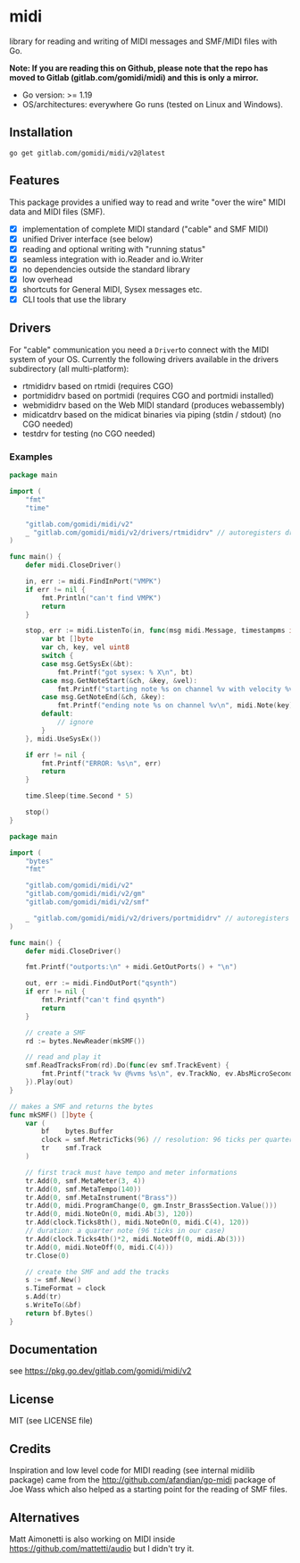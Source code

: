 # midi

library for reading and writing of MIDI messages and SMF/MIDI files with Go.

**Note: If you are reading this on Github, please note that the repo has moved to Gitlab (gitlab.com/gomidi/midi) and this is only a mirror.**

- Go version: >= 1.19
- OS/architectures: everywhere Go runs (tested on Linux and Windows).

## Installation

```
go get gitlab.com/gomidi/midi/v2@latest
```

## Features

This package provides a unified way to read and write "over the wire" MIDI data and MIDI files (SMF).

- [x] implementation of complete MIDI standard ("cable" and SMF MIDI)
- [x] unified Driver interface (see below)
- [x] reading and optional writing with "running status"
- [x] seamless integration with io.Reader and io.Writer
- [x] no dependencies outside the standard library
- [x] low overhead 
- [x] shortcuts for General MIDI, Sysex messages etc.
- [x] CLI tools that use the library

## Drivers

For "cable" communication you need a `Driver`to connect with the MIDI system of your OS.
Currently the following drivers available in the drivers subdirectory (all multi-platform):
- rtmididrv based on rtmidi (requires CGO)
- portmididrv based on portmidi (requires CGO and portmidi installed)
- webmididrv based on the Web MIDI standard (produces webassembly)
- midicatdrv based on the midicat binaries via piping (stdin / stdout) (no CGO needed)
- testdrv for testing (no CGO needed)

### Examples

```go
package main

import (
	"fmt"
	"time"

	"gitlab.com/gomidi/midi/v2"
	_ "gitlab.com/gomidi/midi/v2/drivers/rtmididrv" // autoregisters driver
)

func main() {
	defer midi.CloseDriver()

	in, err := midi.FindInPort("VMPK")
	if err != nil {
		fmt.Println("can't find VMPK")
		return
	}

	stop, err := midi.ListenTo(in, func(msg midi.Message, timestampms int32) {
		var bt []byte
		var ch, key, vel uint8
		switch {
		case msg.GetSysEx(&bt):
			fmt.Printf("got sysex: % X\n", bt)
		case msg.GetNoteStart(&ch, &key, &vel):
			fmt.Printf("starting note %s on channel %v with velocity %v\n", midi.Note(key), ch, vel)
		case msg.GetNoteEnd(&ch, &key):
			fmt.Printf("ending note %s on channel %v\n", midi.Note(key), ch)
		default:
			// ignore
		}
	}, midi.UseSysEx())

	if err != nil {
		fmt.Printf("ERROR: %s\n", err)
		return
	}

	time.Sleep(time.Second * 5)

	stop()
}

```

```go
package main

import (
	"bytes"
	"fmt"

	"gitlab.com/gomidi/midi/v2"
	"gitlab.com/gomidi/midi/v2/gm"
	"gitlab.com/gomidi/midi/v2/smf"

	_ "gitlab.com/gomidi/midi/v2/drivers/portmididrv" // autoregisters driver
)

func main() {
	defer midi.CloseDriver()

	fmt.Printf("outports:\n" + midi.GetOutPorts() + "\n")

	out, err := midi.FindOutPort("qsynth")
	if err != nil {
		fmt.Printf("can't find qsynth")
		return
	}

	// create a SMF
	rd := bytes.NewReader(mkSMF())

	// read and play it
	smf.ReadTracksFrom(rd).Do(func(ev smf.TrackEvent) {
		fmt.Printf("track %v @%vms %s\n", ev.TrackNo, ev.AbsMicroSeconds/1000, ev.Message)
	}).Play(out)
}

// makes a SMF and returns the bytes
func mkSMF() []byte {
	var (
		bf    bytes.Buffer
		clock = smf.MetricTicks(96) // resolution: 96 ticks per quarternote 960 is also common
		tr    smf.Track
	)

	// first track must have tempo and meter informations
	tr.Add(0, smf.MetaMeter(3, 4))
	tr.Add(0, smf.MetaTempo(140))
	tr.Add(0, smf.MetaInstrument("Brass"))
	tr.Add(0, midi.ProgramChange(0, gm.Instr_BrassSection.Value()))
	tr.Add(0, midi.NoteOn(0, midi.Ab(3), 120))
	tr.Add(clock.Ticks8th(), midi.NoteOn(0, midi.C(4), 120))
	// duration: a quarter note (96 ticks in our case)
	tr.Add(clock.Ticks4th()*2, midi.NoteOff(0, midi.Ab(3)))
	tr.Add(0, midi.NoteOff(0, midi.C(4)))
	tr.Close(0)

	// create the SMF and add the tracks
	s := smf.New()
	s.TimeFormat = clock
	s.Add(tr)
	s.WriteTo(&bf)
	return bf.Bytes()
}

```




## Documentation

see https://pkg.go.dev/gitlab.com/gomidi/midi/v2

## License

MIT (see LICENSE file) 

## Credits

Inspiration and low level code for MIDI reading (see internal midilib package) came from the http://github.com/afandian/go-midi package of Joe Wass which also helped as a starting point for the reading of SMF files.

## Alternatives

Matt Aimonetti is also working on MIDI inside https://github.com/mattetti/audio but I didn't try it.
